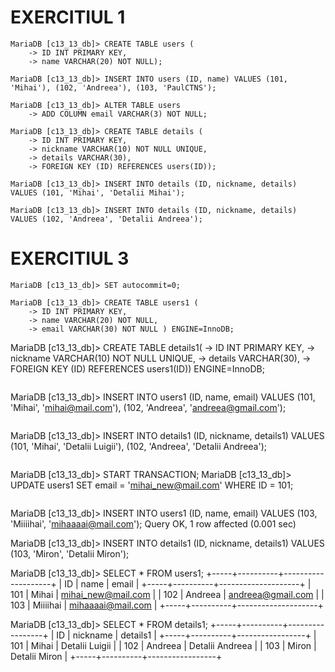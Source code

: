 # EXERCITIUL 1

```
MariaDB [c13_13_db]> CREATE TABLE users (
    -> ID INT PRIMARY KEY,
    -> name VARCHAR(20) NOT NULL);
```
```
MariaDB [c13_13_db]> INSERT INTO users (ID, name) VALUES (101, 'Mihai'), (102, 'Andreea'), (103, 'PaulCTNS');
```

```
MariaDB [c13_13_db]> ALTER TABLE users
    -> ADD COLUMN email VARCHAR(3) NOT NULL;
```
```
MariaDB [c13_13_db]> CREATE TABLE details (
    -> ID INT PRIMARY KEY,
    -> nickname VARCHAR(10) NOT NULL UNIQUE,
    -> details VARCHAR(30),
    -> FOREIGN KEY (ID) REFERENCES users(ID));
```
```
MariaDB [c13_13_db]> INSERT INTO details (ID, nickname, details) VALUES (101, 'Mihai', 'Detalii Mihai');

MariaDB [c13_13_db]> INSERT INTO details (ID, nickname, details) VALUES (102, 'Andreea', 'Detalii Andreea');
```

# EXERCITIUL 3

```
MariaDB [c13_13_db]> SET autocommit=0;
```
```
MariaDB [c13_13_db]> CREATE TABLE users1 (
    -> ID INT PRIMARY KEY,
    -> name VARCHAR(20) NOT NULL,
    -> email VARCHAR(30) NOT NULL ) ENGINE=InnoDB;
```
MariaDB [c13_13_db]> CREATE TABLE details1(
    -> ID INT PRIMARY KEY,
    -> nickname VARCHAR(10) NOT NULL UNIQUE,
    -> details VARCHAR(30),
    -> FOREIGN KEY (ID) REFERENCES users1(ID)) ENGINE=InnoDB;
```
```
MariaDB [c13_13_db]> INSERT INTO users1 (ID, name, email) VALUES (101, 'Mihai', 'mihai@mail.com'), (102, 'Andreea', 'andreea@gmail.com');
```
```
MariaDB [c13_13_db]> INSERT INTO details1 (ID, nickname, details1) VALUES (101,
'Mihai', 'Detalii Luigii'), (102, 'Andreea', 'Detalii Andreea');
```
```
MariaDB [c13_13_db]> START TRANSACTION;
MariaDB [c13_13_db]> UPDATE users1 SET email = 'mihai_new@mail.com' WHERE ID = 101;
```
```
MariaDB [c13_13_db]> INSERT INTO users1 (ID, name, email) VALUES (103, 'Miiiihai', 'mihaaaai@mail.com');
Query OK, 1 row affected (0.001 sec)

MariaDB [c13_13_db]> INSERT INTO details1 (ID, nickname, details1) VALUES (103, 'Miron', 'Detalii Miron');

MariaDB [c13_13_db]> SELECT * FROM users1;
+-----+----------+--------------------+
| ID  | name     | email              |
+-----+----------+--------------------+
| 101 | Mihai    | mihai_new@mail.com |
| 102 | Andreea  | andreea@gmail.com  |
| 103 | Miiiihai | mihaaaai@mail.com  |
+-----+----------+--------------------+

MariaDB [c13_13_db]> SELECT * FROM details1;
+-----+----------+-----------------+
| ID  | nickname | details1        |
+-----+----------+-----------------+
| 101 | Mihai    | Detalii Luigii  |
| 102 | Andreea  | Detalii Andreea |
| 103 | Miron    | Detalii Miron   |
+-----+----------+-----------------+
```
